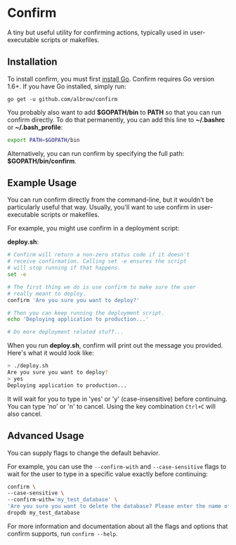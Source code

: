 # Confirm

A tiny but useful utility for confirming actions, typically
used in user-executable scripts or makefiles.

## Installation

To install confirm, you must first [install Go](https://golang.org/dl/).
Confirm requires Go version 1.6+. If you have Go installed, simply run:

```
go get -u github.com/albrow/confirm
```

You probably also want to add __$GOPATH/bin__ to __PATH__ so
that you can run confirm directly. To do that permanently, you
can add this line to __~/.bashrc__ or __~/.bash_profile__:

```bash
export PATH=$GOPATH/bin
```

Alternatively, you can run confirm by specifying the full
path: __$GOPATH/bin/confirm__.

## Example Usage

You can run confirm directly from the command-line, but it wouldn't
be particularly useful that way. Usually, you'll want to use confirm
in user-executable scripts or makefiles.

For example, you might use confirm in a deployment script:

__deploy.sh__:
```bash
# Confirm will return a non-zero status code if it doesn't
# receive confirmation. Calling set -e ensures the script
# will stop running if that happens.
set -e

# The first thing we do is use confirm to make sure the user
# really meant to deploy.
confirm 'Are you sure you want to deploy?'

# Then you can keep running the deployment script.
echo 'Deploying application to production...'

# Do more deployment related stuff...
```

When you run __deploy.sh__, confirm will print out the message
you provided. Here's what it would look like:

```bash
> ./deploy.sh
Are you sure you want to deploy?
> yes
Deploying application to production...
```

It will wait for you to type in 'yes' or 'y' (case-insensitive)
before continuing. You can type 'no' or 'n' to cancel. Using
the key combination `Ctrl+C` will also cancel.

## Advanced Usage

You can supply flags to change the default behavior.

For example, you can use the `--confirm-with` and `--case-sensitive`
flags to wait for the user to type in a specific value exactly before
continuing:

```bash
confirm \
--case-sensitive \
--confirm-with='my_test_database' \
'Are you sure you want to delete the database? Please enter the name of the database to confirm. (my_test_database)' && \
dropdb my_test_database
```

For more information and documentation about all the flags
and options that confirm supports, run `confirm --help`.
